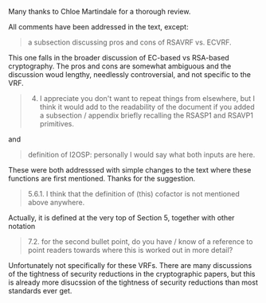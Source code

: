 Many thanks to Chloe Martindale for a thorough review.

All comments have been addressed in the text, except:

> a subsection discussing pros and cons of RSAVRF vs. ECVRF.

This one falls in the broader discussion of EC-based vs RSA-based cryptography. The pros and cons are somewhat ambiguous and the discussion woud lengthy, needlessly controversial, and not specific to the VRF.

> 4. I appreciate you don't want to repeat things from elsewhere, but I think it would add to the readability of the document if you added a subsection / appendix briefly recalling the RSASP1 and RSAVP1 primitives. 

and 

> definition of I2OSP: personally I would say what both inputs are here.

These were both addresssed with simple changes to the text where these functions are first mentioned. Thanks for the suggestion.

> 5.6.1. I think that the definition of (this) cofactor is not mentioned above anywhere.

Actually, it is defined at the very top of Section 5, together with other notation

> 7.2.  for the second bullet point, do you have / know of a reference to point readers towards where this is worked out in more detail?

Unfortunately not specifically for these VRFs. There are many discussions of the tightness of security reductions in the cryptographic papers, but this is already more disucssion of the tightness of security reductions than most standards ever get.
